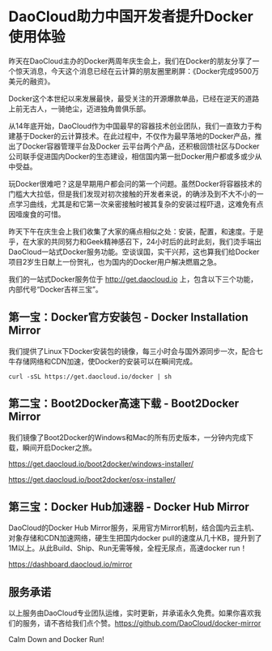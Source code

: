 # DaoCloud助力中国开发者提升Docker使用体验

昨天在DaoCloud主办的Docker两周年庆生会上，我们在Docker的朋友分享了一个惊天消息，今天这个消息已经在云计算的朋友圈里刷屏：《Docker完成9500万美元的融资》。

Docker这个本世纪以来发展最快，最受关注的开源爆款单品，已经在逆天的道路上前无古人，一骑绝尘，迈进独角兽俱乐部。

从14年底开始，DaoCloud作为中国最早的容器技术创业团队，我们一直致力于构建基于Docker的云计算技术。在此过程中，不仅作为最早落地的Docker产品，推出了Docker容器管理平台及Docker 云平台两个产品，还积极回馈社区与Docker公司联手促进国内Docker的生态建设，相信国内第一批Docker用户都或多或少从中受益。

玩Docker很难吧？这是早期用户都会问的第一个问题。虽然Docker将容器技术的门槛大大拉低，但是我们发现对初次接触的开发者来说，的确涉及到不大不小的一点学习曲线，尤其是和它第一次亲密接触时被其复杂的安装过程吓退，这难免有点因噎废食的可惜。

昨天下午在庆生会上我们收集了大家的痛点相似之处：安装，配置，和速度。于是乎，在大家的共同努力和Geek精神感召下，24小时后的此时此刻，我们烫手端出DaoCloud一站式Docker服务功能。空谈误国，实干兴邦，这也算我们给Docker项目2岁生日献上一份贺礼，也为国内的Docker用户解决燃眉之急。

我们的一站式Docker服务位于 http://get.daocloud.io 上，包含以下三个功能，内部代号“Docker吉祥三宝”。

## 第一宝：Docker官方安装包 - Docker Installation Mirror

我们提供了Linux下Docker安装包的镜像，每三小时会与国外源同步一次，配合七牛存储网络和CDN加速，使Docker的安装可以在瞬间完成。

```curl -sSL https://get.daocloud.io/docker | sh```

## 第二宝：Boot2Docker高速下载 - Boot2Docker Mirror

我们镜像了Boot2Docker的Windows和Mac的所有历史版本，一分钟内完成下载，瞬间开启Docker之旅。

https://get.daocloud.io/boot2docker/windows-installer/

https://get.daocloud.io/boot2docker/osx-installer/

## 第三宝：Docker Hub加速器 - Docker Hub Mirror

DaoCloud的Docker Hub Mirror服务，采用官方Mirror机制，结合国内云主机、对象存储和CDN加速网络，硬生生把国内docker pull的速度从几十KB，提升到了1M以上。从此Build、Ship、Run无需等候，全程无尿点，高速docker run！

https://dashboard.daocloud.io/mirror

## 服务承诺
以上服务由DaoCloud专业团队运维，实时更新，并承诺永久免费。如果你喜欢我们的服务，请不吝给我们点个赞。https://github.com/DaoCloud/docker-mirror

Calm Down and Docker Run!
